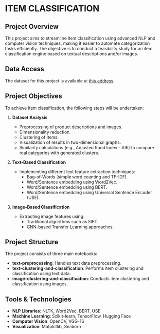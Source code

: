 # ITEM CLASSIFICATION

## Project Overview
This project aims to streamline item classification using advanced NLP and computer vision techniques, making it easier to automate categorization tasks efficiently.
The objective is to conduct a feasibility study for an item classification engine based on textual descriptions and/or images.

## Data Access
The dataset for this project is available at [this address](https://s3-eu-west-1.amazonaws.com/static.oc-static.com/prod/courses/files/Parcours_data_scientist/Projet+-+Textimage+DAS+V2/Dataset+projet+pre%CC%81traitement+textes+images.zip).

## Project Objectives
To achieve item classification, the following steps will be undertaken:

1. **Dataset Analysis**
   - Preprocessing of product descriptions and images.
   - Dimensionality reduction.
   - Clustering of items.
   - Visualization of results in two-dimensional graphs.
   - Similarity calculations (e.g., Adjusted Rand Index - ARI) to compare real categories with generated clusters.

2. **Text-Based Classification**
   - Implementing different text feature extraction techniques:
     - Bag-of-Words (simple word counting and TF-IDF).
     - Word/Sentence embedding using Word2Vec.
     - Word/Sentence embedding using BERT.
     - Word/Sentence embedding using Universal Sentence Encoder (USE).
   
3. **Image-Based Classification**
   - Extracting image features using:
     - Traditional algorithms such as SIFT.
     - CNN-based Transfer Learning approaches.

## Project Structure
The project consists of three main notebooks:
- **text-preprocessing**: Handles text data preprocessing.
- **text-clustering-and-classification**: Performs item clustering and classification using text data.
- **image-clustering-and-classification**: Conducts item clustering and classification using images.

## Tools & Technologies
- **NLP Libraries**: NLTK, Word2Vec, BERT, USE
- **Machine Learning**: Scikit-learn, TensorFlow, Hugging Face
- **Computer Vision**: OpenCV, VGG-16
- **Visualization**: Matplotlib, Seaborn


